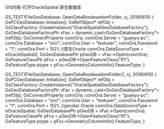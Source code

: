﻿
GIS内核-打开OracleSpatial 原生数据库 

GS_TEST(FileGeoDatabase, OpenDataRosdasadomFolder, cj, 20180615)
{
	GsPCGeoDatabase::Initialize();
	GsRefObject* refObj = GsClassFactory::CreateInstance("OracleSpatialGeoDatabaseFactory");
	GsGeoDatabaseFactoryPtr vFac = dynamic_cast<GsGeoDatabaseFactory*>(refObj);
	GsConnectProperty connOra;
	connOra.Server = "guanyu-pc";
	connOra.Database = "orcl";
	connOra.User = "testuser";
	connOra.Password = "1";
	connOra.Port = 1521;
	//原生Oracle
	connOra.DataSourceType = eOracleSpatial2;
	GsGeoDatabasePtr pGeoDB =  vFac->Open(connOra);
	GsFeatureClassPtr pFcs = pGeoDB->OpenFeatureClass("R1");
	GsFeatureType ptype =  pFcs->GeometryColumnInfo().FeatureType;
}

GS_TEST(FileGeoDatabase, OpenDataRosdasadomFolder2, cj, 20180615)
{
	GsPCGeoDatabase::Initialize();
	GsRefObject* refObj = GsClassFactory::CreateInstance("OracleSpatialGeoDatabaseFactory");
	GsGeoDatabaseFactoryPtr vFac = dynamic_cast<GsGeoDatabaseFactory*>(refObj);
	GsConnectProperty connOra;
	connOra.Server = "guanyu-pc";
	connOra.Database = "orcl";
	connOra.User = "testuser";
	connOra.Password = "1";
	connOra.Port = 1521;
	//geostar Oracle
	connOra.DataSourceType = eOracleSpatial;
	GsGeoDatabasePtr pGeoDB =  vFac->Open(connOra);
	GsFeatureClassPtr pFcs = pGeoDB->OpenFeatureClass("R1");
	GsFeatureType ptype =  pFcs->GeometryColumnInfo().FeatureType;
}